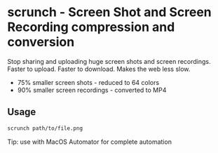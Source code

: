 # scrunch - Screen Shot and Screen Recording compression and conversion

Stop sharing and uploading huge screen shots and screen recordings. Faster to upload. Faster to download. Makes the web less slow.

- 75% smaller screen shots - reduced to 64 colors
- 90% smaller screen recordings - converted to MP4

## Usage

```bash
scrunch path/to/file.png
```

Tip: use with MacOS Automator for complete automation

